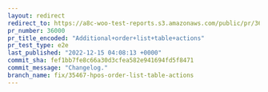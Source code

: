 ```yaml
---
layout: redirect
redirect_to: https://a8c-woo-test-reports.s3.amazonaws.com/public/pr/36000/e2e/index.html
pr_number: 36000
pr_title_encoded: "Additional+order+list+table+actions"
pr_test_type: e2e
last_published: "2022-12-15 04:08:13 +0000"
commit_sha: fef1bb7fe8c66a30d3cfea582e941694fd5f8471
commit_message: "Changelog."
branch_name: fix/35467-hpos-order-list-table-actions
---
```

